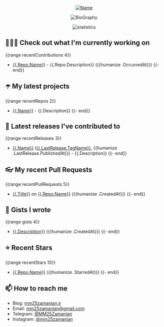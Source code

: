 <p align="center">
  <a href="https://github.com/MM25Zamanian">
    <img
      src="https://readme-typing-svg.demolab.com?font=Comic+Neue&weight=800&size=30&duration=4000&pause=1000&color=04F759&center=true&vCenter=true&multiline=true&repeat=false&width=462&lines=S.+MohammadMahdi+Zamanian"
      alt="Name"
    />
  </a>
</p>

<p align="center">
  <img
    src="https://readme-typing-svg.demolab.com?font=Comic+Neue&duration=4000&pause=1000&color=04F759&center=true&vCenter=true&lines=Junior+Full-Stack+Developer;Focusing+on+Front-End+With+Best+Practice;Trying+to+Learn+SW+Architecture+Patterns"
    alt="BioGraphy"
  />
</p>

<p align="center">
  <img
    src="https://github-readme-activity-graph.vercel.app/graph?username=MM25Zamanian&bg_color=000802&color=04F759&line=04F759&point=ffffff&area=true&hide_border=true"
    alt="statistics"
  />
</p>

## 👨🏻‍💻 Check out what I'm currently working on

{{range recentContributions 4}}

- [{{.Repo.Name}}]({{.Repo.URL}}) - {{.Repo.Description}} ({{humanize .OccurredAt}})
{{- end}}

## ☂️ My latest projects

{{range recentRepos 2}}

- [{{.Name}}]({{.URL}}) - {{.Description}}
{{- end}}

## 🎉 Latest releases I've contributed to

{{range recentReleases 3}}

- [{{.Name}}]({{.URL}}) ([{{.LastRelease.TagName}}]({{.LastRelease.URL}}), {{humanize .LastRelease.PublishedAt}}) - {{.Description}}
{{- end}}

## 👓 My recent Pull Requests

{{range recentPullRequests 5}}

- [{{.Title}}]({{.URL}}) on [{{.Repo.Name}}]({{.Repo.URL}}) ({{humanize .CreatedAt}})
{{- end}}

## 📓 Gists I wrote

{{range gists 4}}

- [{{.Description}}]({{.URL}}) ({{humanize .CreatedAt}})
{{- end}}

## ⭐ Recent Stars

{{range recentStars 10}}

- [{{.Repo.Name}}]({{.Repo.URL}}) ({{humanize .StarredAt}})
{{- end}}

## 📫 How to reach me

- Blog: [mm25zamanian.ir](https://mm25zamanian.ir)
- Email: [mm25zamanian@gmail.com](mailto://mm25zamanian@gmail.com)
- Telegram: [@MM25Zamanian](https://t.me/MM25Zamanian)
- Instagram: [@mm25zamanian](https://instagram.com/mm25zamanian)
